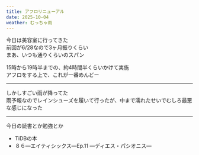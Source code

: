 ```yaml
---
title: アフロリニューアル
date: 2025-10-04
weather: むっちゃ雨
---
```

今日は美容室に行ってきた  
前回が6/28なので3ヶ月振りくらい  
まあ、いつも通りくらいのスパン

15時から19時半までの、約4時間半くらいかけて実施  
アフロをする上で、これが一番めんどー

---

しかしすごい雨が降ってた  
雨予報なのでレインシューズを履いて行ったが、中まで濡れたせいでむしろ最悪な感じになった

---

今日の読書とか勉強とか
- TiDBの本
- ８６―エイティシックス―Ep.11 ―ディエス・パシオニス―
